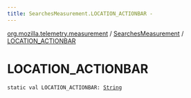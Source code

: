 ```yaml
---
title: SearchesMeasurement.LOCATION_ACTIONBAR - 
---
```


[org.mozilla.telemetry.measurement](../index.html) / [SearchesMeasurement](index.html) / [LOCATION_ACTIONBAR](./-l-o-c-a-t-i-o-n_-a-c-t-i-o-n-b-a-r.html)

# LOCATION_ACTIONBAR

`static val LOCATION_ACTIONBAR: `[`String`](https://kotlinlang.org/api/latest/jvm/stdlib/kotlin/-string/index.html)